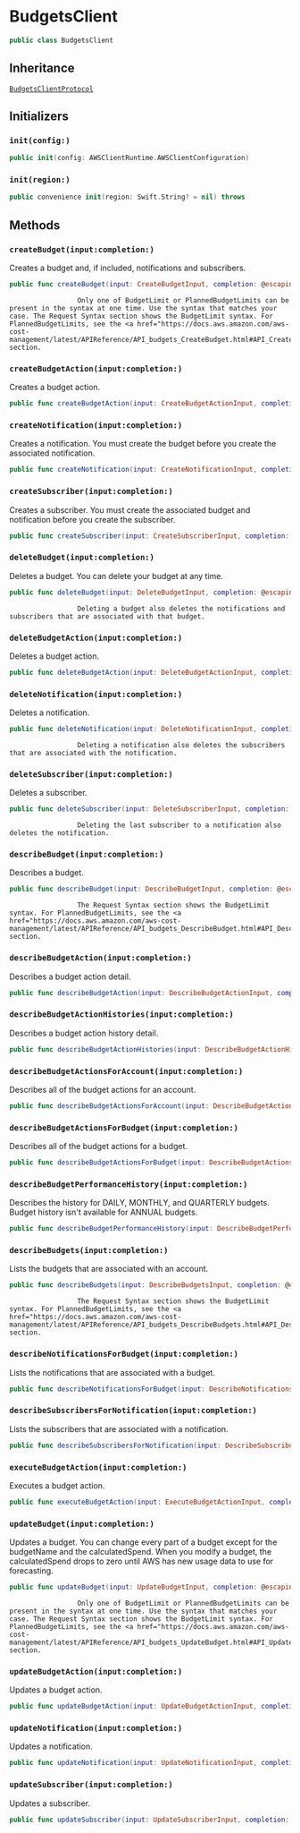# BudgetsClient

``` swift
public class BudgetsClient 
```

## Inheritance

[`BudgetsClientProtocol`](/aws-sdk-swift/reference/0.x/AWSBudgets/BudgetsClientProtocol)

## Initializers

### `init(config:)`

``` swift
public init(config: AWSClientRuntime.AWSClientConfiguration) 
```

### `init(region:)`

``` swift
public convenience init(region: Swift.String? = nil) throws 
```

## Methods

### `createBudget(input:completion:)`

Creates a budget and, if included, notifications and subscribers.

``` swift
public func createBudget(input: CreateBudgetInput, completion: @escaping (ClientRuntime.SdkResult<CreateBudgetOutputResponse, CreateBudgetOutputError>) -> Void)
```

``` 
		         Only one of BudgetLimit or PlannedBudgetLimits can be present in the syntax at one time. Use the syntax that matches your case. The Request Syntax section shows the BudgetLimit syntax. For PlannedBudgetLimits, see the <a href="https://docs.aws.amazon.com/aws-cost-management/latest/APIReference/API_budgets_CreateBudget.html#API_CreateBudget_Examples">Examples section.
```

### `createBudgetAction(input:completion:)`

Creates a budget action.

``` swift
public func createBudgetAction(input: CreateBudgetActionInput, completion: @escaping (ClientRuntime.SdkResult<CreateBudgetActionOutputResponse, CreateBudgetActionOutputError>) -> Void)
```

### `createNotification(input:completion:)`

Creates a notification. You must create the budget before you create the associated notification.

``` swift
public func createNotification(input: CreateNotificationInput, completion: @escaping (ClientRuntime.SdkResult<CreateNotificationOutputResponse, CreateNotificationOutputError>) -> Void)
```

### `createSubscriber(input:completion:)`

Creates a subscriber. You must create the associated budget and notification before you create the subscriber.

``` swift
public func createSubscriber(input: CreateSubscriberInput, completion: @escaping (ClientRuntime.SdkResult<CreateSubscriberOutputResponse, CreateSubscriberOutputError>) -> Void)
```

### `deleteBudget(input:completion:)`

Deletes a budget. You can delete your budget at any time.

``` swift
public func deleteBudget(input: DeleteBudgetInput, completion: @escaping (ClientRuntime.SdkResult<DeleteBudgetOutputResponse, DeleteBudgetOutputError>) -> Void)
```

``` 
		         Deleting a budget also deletes the notifications and subscribers that are associated with that budget.
```

### `deleteBudgetAction(input:completion:)`

Deletes a budget action.

``` swift
public func deleteBudgetAction(input: DeleteBudgetActionInput, completion: @escaping (ClientRuntime.SdkResult<DeleteBudgetActionOutputResponse, DeleteBudgetActionOutputError>) -> Void)
```

### `deleteNotification(input:completion:)`

Deletes a notification.

``` swift
public func deleteNotification(input: DeleteNotificationInput, completion: @escaping (ClientRuntime.SdkResult<DeleteNotificationOutputResponse, DeleteNotificationOutputError>) -> Void)
```

``` 
		         Deleting a notification also deletes the subscribers that are associated with the notification.
```

### `deleteSubscriber(input:completion:)`

Deletes a subscriber.

``` swift
public func deleteSubscriber(input: DeleteSubscriberInput, completion: @escaping (ClientRuntime.SdkResult<DeleteSubscriberOutputResponse, DeleteSubscriberOutputError>) -> Void)
```

``` 
		         Deleting the last subscriber to a notification also deletes the notification.
```

### `describeBudget(input:completion:)`

Describes a budget.

``` swift
public func describeBudget(input: DescribeBudgetInput, completion: @escaping (ClientRuntime.SdkResult<DescribeBudgetOutputResponse, DescribeBudgetOutputError>) -> Void)
```

``` 
		         The Request Syntax section shows the BudgetLimit syntax. For PlannedBudgetLimits, see the <a href="https://docs.aws.amazon.com/aws-cost-management/latest/APIReference/API_budgets_DescribeBudget.html#API_DescribeBudget_Examples">Examples section.
```

### `describeBudgetAction(input:completion:)`

Describes a budget action detail.

``` swift
public func describeBudgetAction(input: DescribeBudgetActionInput, completion: @escaping (ClientRuntime.SdkResult<DescribeBudgetActionOutputResponse, DescribeBudgetActionOutputError>) -> Void)
```

### `describeBudgetActionHistories(input:completion:)`

Describes a budget action history detail.

``` swift
public func describeBudgetActionHistories(input: DescribeBudgetActionHistoriesInput, completion: @escaping (ClientRuntime.SdkResult<DescribeBudgetActionHistoriesOutputResponse, DescribeBudgetActionHistoriesOutputError>) -> Void)
```

### `describeBudgetActionsForAccount(input:completion:)`

Describes all of the budget actions for an account.

``` swift
public func describeBudgetActionsForAccount(input: DescribeBudgetActionsForAccountInput, completion: @escaping (ClientRuntime.SdkResult<DescribeBudgetActionsForAccountOutputResponse, DescribeBudgetActionsForAccountOutputError>) -> Void)
```

### `describeBudgetActionsForBudget(input:completion:)`

Describes all of the budget actions for a budget.

``` swift
public func describeBudgetActionsForBudget(input: DescribeBudgetActionsForBudgetInput, completion: @escaping (ClientRuntime.SdkResult<DescribeBudgetActionsForBudgetOutputResponse, DescribeBudgetActionsForBudgetOutputError>) -> Void)
```

### `describeBudgetPerformanceHistory(input:completion:)`

Describes the history for DAILY, MONTHLY, and QUARTERLY budgets. Budget history isn't available for ANNUAL budgets.

``` swift
public func describeBudgetPerformanceHistory(input: DescribeBudgetPerformanceHistoryInput, completion: @escaping (ClientRuntime.SdkResult<DescribeBudgetPerformanceHistoryOutputResponse, DescribeBudgetPerformanceHistoryOutputError>) -> Void)
```

### `describeBudgets(input:completion:)`

Lists the budgets that are associated with an account.

``` swift
public func describeBudgets(input: DescribeBudgetsInput, completion: @escaping (ClientRuntime.SdkResult<DescribeBudgetsOutputResponse, DescribeBudgetsOutputError>) -> Void)
```

``` 
		         The Request Syntax section shows the BudgetLimit syntax. For PlannedBudgetLimits, see the <a href="https://docs.aws.amazon.com/aws-cost-management/latest/APIReference/API_budgets_DescribeBudgets.html#API_DescribeBudgets_Examples">Examples section.
```

### `describeNotificationsForBudget(input:completion:)`

Lists the notifications that are associated with a budget.

``` swift
public func describeNotificationsForBudget(input: DescribeNotificationsForBudgetInput, completion: @escaping (ClientRuntime.SdkResult<DescribeNotificationsForBudgetOutputResponse, DescribeNotificationsForBudgetOutputError>) -> Void)
```

### `describeSubscribersForNotification(input:completion:)`

Lists the subscribers that are associated with a notification.

``` swift
public func describeSubscribersForNotification(input: DescribeSubscribersForNotificationInput, completion: @escaping (ClientRuntime.SdkResult<DescribeSubscribersForNotificationOutputResponse, DescribeSubscribersForNotificationOutputError>) -> Void)
```

### `executeBudgetAction(input:completion:)`

Executes a budget action.

``` swift
public func executeBudgetAction(input: ExecuteBudgetActionInput, completion: @escaping (ClientRuntime.SdkResult<ExecuteBudgetActionOutputResponse, ExecuteBudgetActionOutputError>) -> Void)
```

### `updateBudget(input:completion:)`

Updates a budget. You can change every part of a budget except for the budgetName and the calculatedSpend. When you modify a budget, the calculatedSpend drops to zero until AWS has new usage data to use for forecasting.

``` swift
public func updateBudget(input: UpdateBudgetInput, completion: @escaping (ClientRuntime.SdkResult<UpdateBudgetOutputResponse, UpdateBudgetOutputError>) -> Void)
```

``` 
		         Only one of BudgetLimit or PlannedBudgetLimits can be present in the syntax at one time. Use the syntax that matches your case. The Request Syntax section shows the BudgetLimit syntax. For PlannedBudgetLimits, see the <a href="https://docs.aws.amazon.com/aws-cost-management/latest/APIReference/API_budgets_UpdateBudget.html#API_UpdateBudget_Examples">Examples section.
```

### `updateBudgetAction(input:completion:)`

Updates a budget action.

``` swift
public func updateBudgetAction(input: UpdateBudgetActionInput, completion: @escaping (ClientRuntime.SdkResult<UpdateBudgetActionOutputResponse, UpdateBudgetActionOutputError>) -> Void)
```

### `updateNotification(input:completion:)`

Updates a notification.

``` swift
public func updateNotification(input: UpdateNotificationInput, completion: @escaping (ClientRuntime.SdkResult<UpdateNotificationOutputResponse, UpdateNotificationOutputError>) -> Void)
```

### `updateSubscriber(input:completion:)`

Updates a subscriber.

``` swift
public func updateSubscriber(input: UpdateSubscriberInput, completion: @escaping (ClientRuntime.SdkResult<UpdateSubscriberOutputResponse, UpdateSubscriberOutputError>) -> Void)
```
